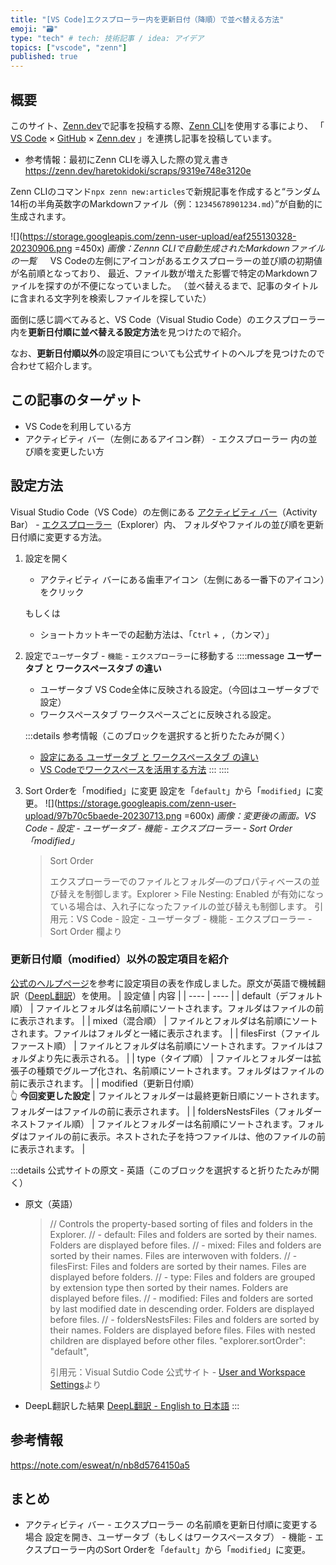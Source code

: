 ```yaml
---
title: "[VS Code]エクスプローラー内を更新日付（降順）で並べ替える方法"
emoji: "🗃"
type: "tech" # tech: 技術記事 / idea: アイデア
topics: ["vscode", "zenn"]
published: true
---
```

## 概要
このサイト、[Zenn.dev](https://zenn.dev)で記事を投稿する際、[Zenn CLI](https://zenn.dev/zenn/articles/install-zenn-cli)を使用する事により、
「 [VS Code](https://code.visualstudio.com/) × [GitHub](https://github.co.jp/) × [Zenn.dev](https://zenn.dev) 」を連携し記事を投稿しています。
- 参考情報：最初にZenn CLIを導入した際の覚え書き
    https://zenn.dev/haretokidoki/scraps/9319e748e3120e

Zenn CLIのコマンド`npx zenn new:articles`で新規記事を作成すると“ランダム14桁の半角英数字のMarkdownファイル（例：`12345678901234.md`）”が自動的に生成されます。

![](https://storage.googleapis.com/zenn-user-upload/eaf255130328-20230906.png =450x)
*画像：Zennn CLIで自動生成されたMarkdownファイルの一覧*
　
VS Codeの左側にアイコンがあるエクスプローラーの並び順の初期値が名前順となっており、
最近、ファイル数が増えた影響で特定のMarkdownファイルを探すのが不便になっていました。
（並べ替えるまで、記事のタイトルに含まれる文字列を検索しファイルを探していた）

面倒に感じ調べてみると、VS Code（Visual Studio Code）のエクスプローラー内を**更新日付順に並べ替える設定方法**を見つけたので紹介。

なお、**更新日付順以外**の設定項目についても公式サイトのヘルプを見つけたので合わせて紹介します。

## この記事のターゲット
- VS Codeを利用している方
- アクティビティ バー（左側にあるアイコン群） - エクスプローラー 内の並び順を変更したい方

## 設定方法
Visual Studio Code（VS Code）の左側にある [アクティビティ バー](https://code.visualstudio.com/api/ux-guidelines/activity-bar)（Activity Bar） - [エクスプローラー](https://code.visualstudio.com/docs/getstarted/userinterface#_explorer)（Explorer）内、
フォルダやファイルの並び順を更新日付順に変更する方法。

1. 設定を開く
    - アクティビティ バーにある歯車アイコン（左側にある一番下のアイコン）をクリック
     
    もしくは
     
    - ショートカットキーでの起動方法は、「`Ctrl` + `,`（カンマ）」
1. 設定で`ユーザー`タブ - `機能` - `エクスプローラー`に移動する
    ::::message
    **ユーザータブ と ワークスペースタブ の違い**

    - ユーザータブ
        VS Code全体に反映される設定。（今回はユーザータブで設定）
    - ワークスペースタブ
        ワークスペースごとに反映される設定。
    
    :::details 参考情報（このブロックを選択すると折りたたみが開く）
    - [設定にある ユーザータブ と ワークスペースタブ の違い](https://qiita.com/tatsuyayamakawa/items/df7e5b1b0d7c336af124#:~:text=Visual%20Studio%20Code（以下、VSCode,スペースごとの設定だ。)
    - [VS Codeでワークスペースを活用する方法](https://www.javadrive.jp/vscode/file/index4.html)
    :::
    ::::
1. Sort Orderを「modified」に変更
    設定を「`default`」から「`modified`」に変更。
    ![](https://storage.googleapis.com/zenn-user-upload/97b70c5baede-20230713.png =600x)
    *画像：変更後の画面。VS Code - 設定 - ユーザータブ - 機能 - エクスプローラー - Sort Order 「modified」*
    > Sort Order
    > 
    > エクスプローラーでのファイルとフォルダ―のプロパティベースの並び替えを制御します。Explorer > File Nesting: Enabled が有効になっている場合は、入れ子になったファイルの並び替えも制御します。
    > 引用元：VS Code - 設定 - ユーザータブ - 機能 - エクスプローラー - Sort Order 欄より

### 更新日付順（modified）以外の設定項目を紹介
[公式のヘルプページ](https://code.visualstudio.com/docs/getstarted/settings)を参考に設定項目の表を作成しました。原文が英語で機械翻訳（[DeepL翻訳]()）を使用。
| 設定値 | 内容 |
| ---- | ---- |
| default（デフォルト順） | ファイルとフォルダは名前順にソートされます。フォルダはファイルの前に表示されます。 |
| mixed（混合順） | ファイルとフォルダは名前順にソートされます。ファイルはフォルダと一緒に表示されます。 |
| filesFirst（ファイルファースト順） | ファイルとフォルダは名前順にソートされます。ファイルはフォルダより先に表示される。 |
| type（タイプ順） | ファイルとフォルダーは拡張子の種類でグループ化され、名前順にソートされます。フォルダはファイルの前に表示されます。 |
| modified（更新日付順）<br>👆 **今回変更した設定** | ファイルとフォルダーは最終更新日順にソートされます。フォルダーはファイルの前に表示されます。 |
| foldersNestsFiles（フォルダーネストファイル順） | ファイルとフォルダーは名前順にソートされます。フォルダはファイルの前に表示。ネストされた子を持つファイルは、他のファイルの前に表示されます。 |

:::details 公式サイトの原文 - 英語（このブロックを選択すると折りたたみが開く）
- 原文（英語）
    >   // Controls the property-based sorting of files and folders in the Explorer.
    >   //  - default: Files and folders are sorted by their names. Folders are displayed before files.
    >   //  - mixed: Files and folders are sorted by their names. Files are interwoven with folders.
    >   //  - filesFirst: Files and folders are sorted by their names. Files are displayed before folders.
    >   //  - type: Files and folders are grouped by extension type then sorted by their names. Folders are displayed before files.
    >   //  - modified: Files and folders are sorted by last modified date in descending order. Folders are displayed before files.
    >   //  - foldersNestsFiles: Files and folders are sorted by their names. Folders are displayed before files. Files with nested children are displayed before other files.
    >   "explorer.sortOrder": "default",
    > 
    > 引用元：Visual Sutdio Code 公式サイト - [User and Workspace Settings](https://code.visualstudio.com/docs/getstarted/settings)より

- DeepL翻訳した結果
    [DeepL翻訳 - English to 日本語](https://www.deepl.com/translator#en/ja/%20%20%5C%2F%5C%2F%20Controls%20the%20property-based%20sorting%20of%20files%20and%20folders%20in%20the%20Explorer.%0A%20%20%5C%2F%5C%2F%20%20-%20default%3A%20Files%20and%20folders%20are%20sorted%20by%20their%20names.%20Folders%20are%20displayed%20before%20files.%0A%20%20%5C%2F%5C%2F%20%20-%20mixed%3A%20Files%20and%20folders%20are%20sorted%20by%20their%20names.%20Files%20are%20interwoven%20with%20folders.%0A%20%20%5C%2F%5C%2F%20%20-%20filesFirst%3A%20Files%20and%20folders%20are%20sorted%20by%20their%20names.%20Files%20are%20displayed%20before%20folders.%0A%20%20%5C%2F%5C%2F%20%20-%20type%3A%20Files%20and%20folders%20are%20grouped%20by%20extension%20type%20then%20sorted%20by%20their%20names.%20Folders%20are%20displayed%20before%20files.%0A%20%20%5C%2F%5C%2F%20%20-%20modified%3A%20Files%20and%20folders%20are%20sorted%20by%20last%20modified%20date%20in%20descending%20order.%20Folders%20are%20displayed%20before%20files.%0A%20%20%5C%2F%5C%2F%20%20-%20foldersNestsFiles%3A%20Files%20and%20folders%20are%20sorted%20by%20their%20names.%20Folders%20are%20displayed%20before%20files.%20Files%20with%20nested%20children%20are%20displayed%20before%20other%20files.%0A%20%20%22explorer.sortOrder%22%3A%20%22default%22%2C)
:::

## 参考情報
https://note.com/esweat/n/nb8d5764150a5

## まとめ
- アクティビティ バー - エクスプローラー の名前順を更新日付順に変更する場合
    設定を開き、ユーザータブ（もしくはワークスペースタブ） - 機能 - エクスプローラー内のSort Orderを「`default`」から「`modified`」に変更。